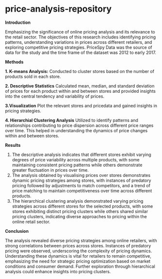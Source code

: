 # price-analysis-repository
**Introduction**

Emphasizing the significance of online pricing analysis and its relevance to the retail sector. The objectives of this research includes identifying pricing patterns, understanding variations in prices across different retailers, and exploring competitive pricing strategies. PriceSpy Data was the source of data for the study and the time frame of the dataset was 2012 to early 2017.

**Methods**

**1. K-means Analysis:**
Conducted to cluster stores based on the number of products sold in each store.

**2. Descriptive Statistics**
Calculated mean, median, and standard deviation of prices for each product within and between stores and provided insights into the central tendency and variability of prices.

**3.Visualization**
Plot the relevant stores and pricedata and gained insights in pricing strategies.

**4. Hierarchial Clustering Analysis**
Utilized to identify patterns and relationships contributing to price dispersion across different price ranges over time. This helped in understanding the dynamics of price changes within and between stores.

**Results**

1. The descriptive analysis indicates that different stores exhibit varying degrees of price variability across multiple products, with some maintaining consistent pricing patterns while others demonstrate greater fluctuation in prices over time.
2. The analysis obtained by visualising prices over stores demonstrates dynamic pricing strategies among stores, with instances of predatory pricing followed by adjustments to match competitors, and a trend of price matching to maintain competitiveness over time across different products.
3. The hierarchical clustering analysis demonstrated varying pricing strategies across different stores for the selected products, with some stores exhibiting distinct pricing clusters while others shared similar pricing clusters, indicating diverse approaches to pricing within the online retail sector.

**Conclusion**

The analysis revealed diverse pricing strategies among online retailers, with strong correlations between prices across stores. Instances of predatory pricing were observed, underscoring the complexity of pricing dynamics. Understanding these dynamics is vital for retailers to remain competitive, emphasizing the need for strategic pricing optimization based on market conditions and consumer demand. Further exploration through hierarchical analysis could enhance insights into pricing clusters.
